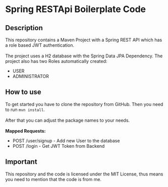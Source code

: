 # Spring RESTApi Boilerplate Code

## Description
This repository contains a Maven Project with a Spring REST API which has a role based JWT authentication.
<br>
<br>
The project uses a H2 database with the Spring Data JPA Dependency. The project also has two Roles automatically created:
<br>
- USER
- ADMINISTRATOR

## How to use

To get started you have to clone the repository from GitHub. Then you need to run `mvn install`.
<br>
<br>
After that you can adjust the package names to your needs.
<br>
<br>
<b>Mapped Requests:</b>
- POST /user/signup - Add new User to the database
- POST /login - Get JWT Token from Backend 

## Important

This repository and the code is licensed under the MIT License, thus means you need to mention that the code is from me.

